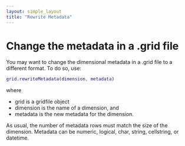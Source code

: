```yaml
---
layout: simple_layout
title: "Rewrite Metadata"
---
```


# Change the metadata in a .grid file

You may want to change the dimensional metadata in a .grid file to a different format. To do so, use:
```matlab
grid.rewriteMetadata(dimension, metadata)
```

where
* grid is a gridfile object
* dimension is the name of a dimension, and
* metadata is the new metadata for the dimension.

As usual, the number of metadata rows must match the size of the dimension. Metadata can be numeric, logical, char, string, cellstring, or datetime.

